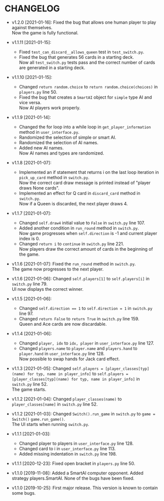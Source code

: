 # CHANGELOG 
* v1.2.0 [2021-01-16]: Fixed the bug that allows one human player to play against themselves.  
    Now the game is fully functional.
    
* v1.1.11 [2021-01-15]:
    * Fixed `test_can_discard__allows_queen` test in `test_switch.py`.
    * Fixed the bug that generates 56 cards in a starting deck.  
    Now all `test_switch.py` tests pass and the correct number of cards are generated in a starting deck.

* v1.1.10 [2021-01-15]:
    * Changed `return random.choice` to `return random.choice(choices)` in `players.py` line 50.
    * Fixed the bug that creates a `SmartAI` object for `simple` type AI and vice versa.  
    Now AI players work properly.
      
* v1.1.9 [2021-01-14]: 
    * Changed the for loop into a while loop in `get_player_information` method in `user_interface.py`.
    * Randomized the selection of simple or smart AI.
    * Randomized the selection of AI names.
    * Added new AI names.  
    Now AI names and types are randomized.
    
* v1.1.8 [2021-01-07]: 
    * Implemented an if statement that returns i on the last loop iteration in `pick_up_card` method in `switch.py`.  
    Now the correct card draw message is printed instead of "player draws None cards".
    * Implemented an effect for Q card in `discard_card` method in `switch.py`.  
    Now if a Queen is discarded, the next player draws 4.

* v1.1.7 [2021-01-07]: 
    * Changed `self.draw4` initial value to `False` in `switch.py` line 107.
    * Added another condition in `run_round` method in `switch.py`.  
    Now game progresses when `self.direction` is -1 and current player index is 0.
    * Changed `return i` to `continue` in `switch.py` line 221.  
    Now players draw the correct amount of cards in the beginning of the game.
    
* v1.1.6 [2021-01-07]: Fixed the `run_round` method in `switch.py`.  
    The game now progresses to the next player.
    
* v1.1.6 [2021-01-06]: Changed `self.players[1]` to `self.players[i]` in `switch.py` line 79.  
    UI now displays the correct winner.
    
* v1.1.5 [2021-01-06]: 
    * Changed `self.direction == 1` to `self.direction = 1` in `switch.py` line 97.
    * Changed `return False` to `return True` in `switch.py` line 159.  
    Queen and Ace cards are now discardable.
    
* v1.1.4 [2021-01-06]: 
    * Changed `player, idx` to `idx, player` in `user_interface.py` line 127.
    * Changed `players.name` to `player.name` and `players.hand` to `player.hand` in `user_interface.py` line 128.  
    Now possible to swap hands for Jack card effect.
    
* v1.1.3 [2021-01-05]: Changed `self.players = [player_classes[typ](name) for typ, name in player_info]` to 
`self.players = [player_classes[typ](name) for typ, name in player_info]` in  `switch.py` line 52.  
    The game starts.
    
* v1.1.2 [2021-01-04]: Changed `player_classes(name)` to `player_classes[name]` in `switch.py` line 52.

* v1.1.2 [2021-01-03]: Changed `Switch().run_game` in `switch.py` to `game = Switch()`
  `game.run_game()`.  
    The UI starts when running `switch.py`.

* v1.1.1 [2021-01-03]: 
  * Changed player to players in `user_interface.py` line 128.
  * Changed card to i in `user_interface.py` line 113.
  * Added missing indentation in `switch.py` line 198.

* v1.1.1 [2020-12-23]: Fixed open bracket in `players.py` line 50.

* v1.1.0 [2019-11-08]: Added a SmartAI computer opponent.
  Added strategy players.SmartAI.
  None of the bugs have been fixed.

* v1.1.0 [2019-10-25]: First major release.
  This version is known to contain some bugs.
  

